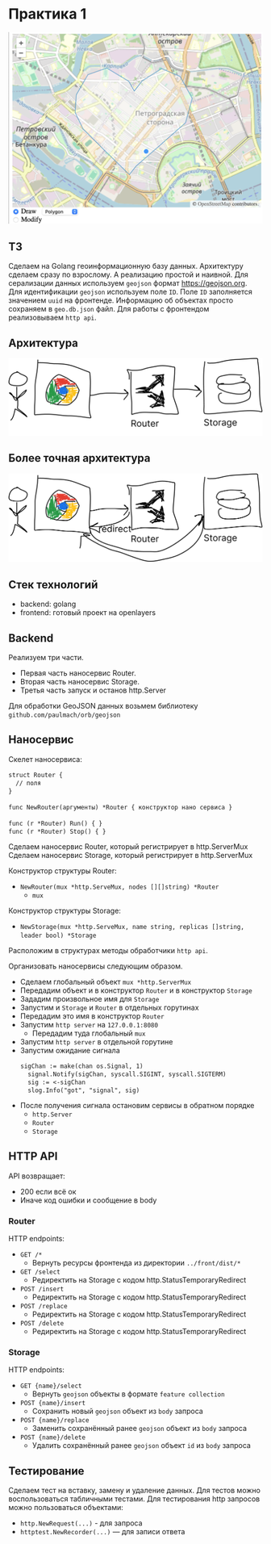 # Практика 1

![Saint-Petersburg](img/cover.png)

## ТЗ

Сделаем на Golang геоинформационную базу данных.
Архитектуру сделаем сразу по взрослому. А реализацию простой и наивной.
Для серализации данных используем `geojson` формат https://geojson.org.
Для идентификации `geojson` используем поле `ID`. Поле `ID` заполняется значением `uuid` на фронтенде.
Информацию об объектах просто сохраняем в `geo.db.json` файл.
Для работы с фронтендом реализовываем `http api`.

## Архитектура

![Architecture](img/practice1-arch.png)

## Более точная архитектура

![Architecture](img/practice1-arch-2.png)

## Стек технологий

- backend: golang
- frontend: готовый проект на openlayers

## Backend

Реализуем три части.
- Первая часть наносервис Router.
- Вторая часть наносервис Storage.
- Третья часть запуск и останов http.Server

Для обработки GeoJSON данных возьмем библиотеку `github.com/paulmach/orb/geojson`

## Наносервис

Скелет наносервиса:

```
struct Router {
  // поля
}

func NewRouter(аргументы) *Router { конструктор нано сервиса }

func (r *Router) Run() { }
func (r *Router) Stop() { }
```

Сделаем наносервис Router, который регистрирует в http.ServerMux
Сделаем наносервис Storage, который регистрирует в http.ServerMux

Конструктор структуры Router:
- `NewRouter(mux *http.ServeMux, nodes [][]string) *Router`
  - `mux`

Конструктор структуры Storage:
- `NewStorage(mux *http.ServeMux, name string, replicas []string, leader bool) *Storage`

Расположим в структурах методы обработчики `http api`.

Организовать наносервисы следующим образом.
- Сделаем глобальный объект `mux *http.ServerMux`
- Передадим объект и в конструктор `Router` и в конструктор `Storage`
- Зададим произвольное имя для `Storage`
- Запустим и `Storage` и `Router` в отдельных горутинах
- Передадим это имя в конструктор `Router`
- Запустим `http server` на `127.0.0.1:8080`
  - Передадим туда глобальный `mux`
- Запустим `http server` в отдельной горутине
- Запустим ожидание сигнала
  ```
  sigChan := make(chan os.Signal, 1)
	signal.Notify(sigChan, syscall.SIGINT, syscall.SIGTERM)
	sig := <-sigChan
	slog.Info("got", "signal", sig)
	```
- После получения сигнала остановим сервисы в обратном порядке
  - `http.Server`
  - `Router`
  - `Storage`

## HTTP API

API возвращает:
  - 200 если всё ок
  - Иначе код ошибки и сообщение в body

### Router

HTTP endpoints:
- `GET /*`
  - Вернуть ресурсы фронтенда из директории `../front/dist/*`
- `GET /select`
  - Редиректить на Storage с кодом http.StatusTemporaryRedirect
- `POST /insert`
  - Редиректить на Storage с кодом http.StatusTemporaryRedirect
- `POST /replace`
  - Редиректить на Storage с кодом http.StatusTemporaryRedirect
- `POST /delete`
  - Редиректить на Storage с кодом http.StatusTemporaryRedirect

### Storage

HTTP endpoints:
- `GET {name}/select`
  - Вернуть `geojson` объекты в формате `feature collection`
- `POST {name}/insert`
  - Сохранить новый `geojson` объект из `body` запроса
- `POST {name}/replace`
  - Заменить сохранённый ранее `geojson` объект из `body` запроса
- `POST {name}/delete`
  - Удалить сохранённый ранее `geojson` объект `id` из `body` запроса

## Тестирование

Сделаем тест на вставку, замену и удаление данных.
Для тестов можно воспользоваться табличными тестами.
Для тестирования http запросов можно пользоваться объектами:
- `http.NewRequest(...)` - для запроса
- `httptest.NewRecorder(...)` — для записи ответа
